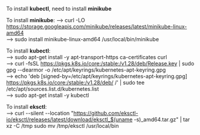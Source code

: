 To install **kubectl**, need to install **minikube**

To install **minikube**:
--> curl -LO https://storage.googleapis.com/minikube/releases/latest/minikube-linux-amd64 <br>
--> sudo install minikube-linux-amd64 /usr/local/bin/minikube <br>

To install **kubectl**: <br>
--> sudo apt-get install -y apt-transport-https ca-certificates curl <br>
--> curl -fsSL https://pkgs.k8s.io/core:/stable:/v1.28/deb/Release.key | sudo gpg --dearmor -o /etc/apt/keyrings/kubernetes-apt-keyring.gpg <br>
--> echo 'deb [signed-by=/etc/apt/keyrings/kubernetes-apt-keyring.gpg] https://pkgs.k8s.io/core:/stable:/v1.28/deb/ /' | sudo tee /etc/apt/sources.list.d/kubernetes.list <br>
--> sudo apt-get install -y kubectl <br>

To install **eksctl**: <br>
--> curl --silent --location "https://github.com/eksctl-io/eksctl/releases/latest/download/eksctl_$(uname -s)_amd64.tar.gz" | tar xz -C /tmp
    sudo mv /tmp/eksctl /usr/local/bin
